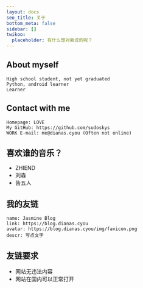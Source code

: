 ```yaml
---
layout: docs
seo_title: 关于
bottom_meta: false
sidebar: []
twikoo:
  placeholder: 有什么想对我说的呢？
---
```


<script src="https://3dbook.xyz/api/books/62c4508a36139800172e0015/cover.js"></script>



## About myself

    High school student, not yet graduated
    Python, android learner
    Learner

## Contact with me

    Homepage: LOVE
    My GitHub: https://github.com/sudoskys
    WORK E-mail: me@dianas.cyou (Often not online)

## 喜欢谁的音乐？

- ZHIEND
- 刘森
- 告五人



## 我的友链
```
name: Jasmine Blog
link: https://blog.dianas.cyou
avatar: https://blog.dianas.cyou/img/favicon.png
descr: 写点文字
```

## 友链要求
- 网站无违法内容
- 网站在国内可以正常打开